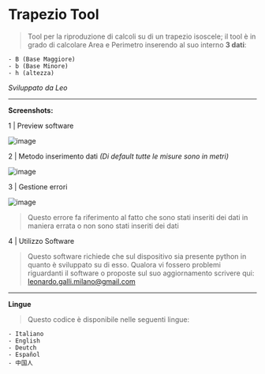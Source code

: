 # Trapezio Tool
> Tool per la riproduzione di calcoli su di un trapezio isoscele; 
il tool è in grado di calcolare Area e Perimetro inserendo al suo interno **3 dati**:

    - B (Base Maggiore)
    - b (Base Minore)
    - h (altezza) 
*Sviluppato da Leo*

** **


**Screenshots:**


1 | Preview software

![image](https://github.com/user-attachments/assets/85da8daf-15b3-498e-af95-000c710ecf30)



2 | Metodo inserimento dati *(Di default tutte le misure sono in metri)*

![image](https://github.com/user-attachments/assets/d771364c-e649-41ec-ae78-f73ad160aed3)



3 | Gestione errori

![image](https://github.com/user-attachments/assets/05ab5e64-8bd1-4fb8-95d3-c49dad71f534)

> Questo errore fa riferimento al fatto che sono stati inseriti dei dati in maniera errata o non sono stati inseriti dei dati



4 | Utilizzo Software

> Questo software richiede che sul dispositivo sia presente python in quanto è sviluppato su di esso.
> Qualora vi fossero problemi riguardanti il software o proposte sul suo aggiornamento scrivere qui: leonardo.galli.milano@gmail.com

** **



**Lingue**

> Questo codice è disponibile nelle seguenti lingue:

    - Italiano
    - English
    - Deutch
    - Español
    - 中国人
